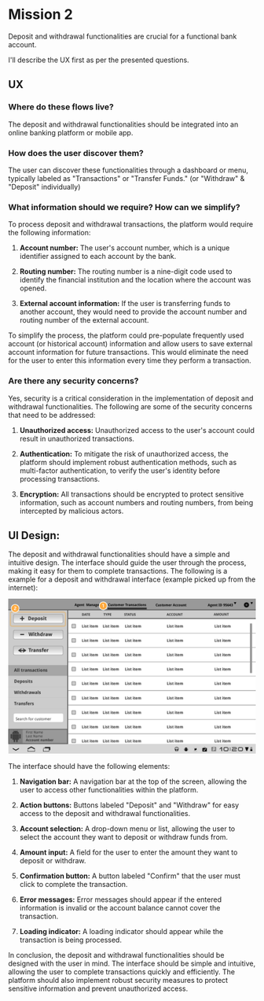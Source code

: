 # Mission 2

Deposit and withdrawal functionalities are crucial for a functional bank account.

I'll describe the UX first as per the presented questions.

## UX

### Where do these flows live?
The deposit and withdrawal functionalities should be integrated into an online banking platform or mobile app.

### How does the user discover them?
The user can discover these functionalities through a dashboard or menu, typically labeled as "Transactions" or "Transfer Funds." (or "Withdraw" & "Deposit" individually)

### What information should we require? How can we simplify?
To process deposit and withdrawal transactions, the platform would require the following information:

1. **Account number:** The user's account number, which is a unique identifier assigned to each account by the bank.

2. **Routing number:** The routing number is a nine-digit code used to identify the financial institution and the location where the account was opened.

3. **External account information:** If the user is transferring funds to another account, they would need to provide the account number and routing number of the external account.

To simplify the process, the platform could pre-populate frequently used account (or historical account) information and allow users to save external account information for future transactions. This would eliminate the need for the user to enter this information every time they perform a transaction.

### Are there any security concerns?
Yes, security is a critical consideration in the implementation of deposit and withdrawal functionalities. The following are some of the security concerns that need to be addressed:

1. **Unauthorized access:** Unauthorized access to the user's account could result in unauthorized transactions.

2. **Authentication:** To mitigate the risk of unauthorized access, the platform should implement robust authentication methods, such as multi-factor authentication, to verify the user's identity before processing transactions.

3. **Encryption:** All transactions should be encrypted to protect sensitive information, such as account numbers and routing numbers, from being intercepted by malicious actors.

## UI Design:

The deposit and withdrawal functionalities should have a simple and intuitive design. The interface should guide the user through the process, making it easy for them to complete transactions. The following is a example for a deposit and withdrawal interface (example picked up from the internet):


![deposite & withdraw UI](./wireframe.png)


The interface should have the following elements:

1. **Navigation bar:** A navigation bar at the top of the screen, allowing the user to access other functionalities within the platform.

2. **Action buttons:** Buttons labeled "Deposit" and "Withdraw" for easy access to the deposit and withdrawal functionalities.

3. **Account selection:** A drop-down menu or list, allowing the user to select the account they want to deposit or withdraw funds from.

4. **Amount input:** A field for the user to enter the amount they want to deposit or withdraw.

5. **Confirmation button:** A button labeled "Confirm" that the user must click to complete the transaction.

6. **Error messages:** Error messages should appear if the entered information is invalid or the account balance cannot cover the transaction.

7. **Loading indicator:** A loading indicator should appear while the transaction is being processed.

In conclusion, the deposit and withdrawal functionalities should be designed with the user in mind. The interface should be simple and intuitive, allowing the user to complete transactions quickly and efficiently. The platform should also implement robust security measures to protect sensitive information and prevent unauthorized access.
